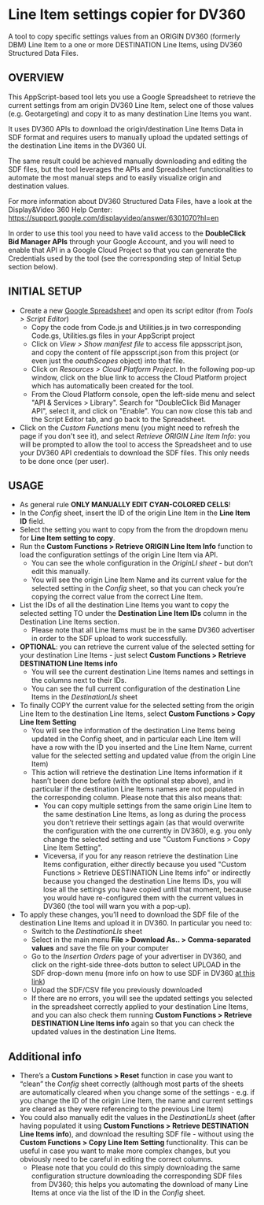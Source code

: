 # Line Item settings copier for DV360

A tool to copy specific settings values from an ORIGIN DV360 (formerly DBM) Line
Item to a one or more DESTINATION Line Items, using DV360 Structured Data Files.

## OVERVIEW

This AppScript-based tool lets you use a Google Spreadsheet to retrieve the
current settings from am origin DV360 Line Item, select one of those values
(e.g. Geotargeting) and copy it to as many destination Line Items you want.

It uses DV360 APIs to download the origin/destination Line Items Data in SDF
format and requires users to manually upload the updated settings of the
destination Line items in the DV360 UI.

The same result could be achieved manually downloading and editing the SDF
files, but the tool leverages the APIs and Spreadsheet functionalities to
automate the most manual steps and to easily visualize origin and destination
values.

For more information about DV360 Structured Data Files, have a look at the
Display&Video 360 Help Center:
https://support.google.com/displayvideo/answer/6301070?hl=en

In order to use this tool you need to have valid access to the **DoubleClick Bid
Manager APIs** through your Google Account, and you will need to enable that API
in a Google Cloud Project so that you can generate the Credentials used by
the tool (see the corresponding step of Initial Setup section below).

## INITIAL SETUP

*   Create a new [Google Spreadsheet](https://sheets.google.com) and open its
    script editor (from _Tools > Script Editor_)
    - Copy the code from Code.js and Utilities.js in two corresponding Code.gs,
    Utilities.gs files in your AppScript project
    - Click on _View > Show manifest file_ to access file appsscript.json, and
    copy the content of file appsscript.json from this project (or even just the
    _oauthScopes_ object) into that file.
    - Click on _Resources > Cloud Platform Project_.  In the following pop-up
    window, click on the blue link to access the Cloud Platform project which
    has automatically been created for the tool.
    - From the Cloud Platform console, open the left-side menu and select "API &
    Services > Library". Search for "DoubleClick Bid Manager API", select it,
    and click on "Enable". You can now close this tab and the Script Editor tab,
    and go back to the Spreadsheet.
*   Click on the _Custom Functions_ menu (you might need to refresh the page if
    you don't see it), and select _Retrieve ORIGIN Line Item Info_: you will be
    prompted to allow the tool to access the Spreadsheet and to use your DV360
    API credentials to download the SDF files. This only needs to be done once
    (per user).

## USAGE

*   As general rule **ONLY MANUALLY EDIT CYAN-COLORED CELLS**!
*   In the _Config_ sheet, insert the ID of the origin Line Item in the **Line
    Item ID** field.
*   Select the setting you want to copy from the from the dropdown menu for
    **Line Item setting to copy**.
*   Run the **Custom Functions > Retrieve ORIGIN Line Item Info** function to
    load the configuration settings of the origin Line Item via API.
    - You can see the whole configuration in the _OriginLI sheet_ - but don’t
      edit this manually.
    - You will see the origin Line Item Name and its current value for the
      selected setting in the _Config_ sheet, so that you can check you’re
      copying the correct value from the correct Line Item.
*   List the IDs of all the destination Line Items you want to copy the
    selected setting TO under the **Destination Line Item IDs** column in
    the Destination Line Items section.
    - Please note that all Line Items must be in the same DV360 advertiser in
      order to the SDF upload to work successfully.
*   **OPTIONAL**: you can retrieve the current value of the selected setting
    for your destination Line Items - just select **Custom Functions >
    Retrieve DESTINATION Line Items info**
    - You will see the current destination Line Items names and settings in
      the columns next to their IDs.
    - You can see the full current configuration of the destination Line
      Items in the _DestinationLIs_ sheet
*   To finally COPY the current value for the selected setting from the
    origin Line Item to the destination Line Items, select **Custom
    Functions > Copy Line Item Setting**
    - You will see the information of the destination Line Items being
      updated in the Config sheet, and in particular each Line Item will have
      a row with the ID you inserted and the Line Item Name, current value
      for the selected setting and updated value (from the origin Line Item)
    - This action will retrieve the destination Line Items information if it
      hasn’t been done before (with the optional step above), and in
      particular if the destination Line Items names are not populated in the
      corresponding column. Please note that this also means that:
      - You can copy multiple settings from the same origin Line Item to the
        same destination Line Items, as long as during the process you don’t
        retrieve their settings again (as that would overwrite the
        configuration with the one currently in DV360), e.g. you only change the
        selected setting and use "Custom Functions > Copy Line Item Setting".
      - Viceversa, if you for any reason retrieve the destination Line Items
        configuration, either directly because you used "Custom Functions >
        Retrieve DESTINATION Line Items info" or indirectly because you changed
        the destination Line Items IDs, you will lose all the settings you have
        copied until that moment, because you would have re-configured them with
        the current values in DV360 (the tool will warn you with a pop-up).
*   To apply these changes, you’ll need to download the SDF file of the
    destination Line Items and upload it in DV360. In particular you need to:
    - Switch to the _DestinationLIs_ sheet
    - Select in the main menu **File > Download As.. > Comma-separated values**
      and save the file on your computer
    - Go to the _Insertion Orders_ page of your advertiser in DV360, and click
      on the right-side three-dots button to select UPLOAD in the SDF drop-down
      menu (more info on how to use SDF in DV360 [at this link](https://support.google.com/displayvideo/answer/6301070))
    - Upload the SDF/CSV file you previously downloaded
    - If there are no errors, you will see the updated settings you
      selected in the spreadsheet correctly applied to your destination Line
      Items, and you can also check them running **Custom Functions >
      Retrieve DESTINATION Line Items info** again so that you can check the
      updated values in the destination Line Items.

## Additional info

*   There’s a **Custom Functions > Reset** function in case you want to “clean”
    the _Config_ sheet correctly (although most parts of the sheets are
    automatically cleared when you change some of the settings - e.g. if you
    change the ID of the origin Line Item, the name and current settings are
    cleared as they were referencing to the previous Line Item)
*   You could also manually edit the values in the _DestinationLIs_ sheet (after
    having populated it using **Custom Functions > Retrieve DESTINATION Line
    Items info**), and download the resulting SDF file - without using the
    **Custom Functions > Copy Line Item Setting** functionality. This can be
    useful in case you want to make more complex changes, but you obviously need
    to be careful in editing the correct columns.
    - Please note that you could do this simply downloading the same
      configuration structure downloading the corresponding SDF files from
      DV360; this helps you automating the download of many Line Items at once
      via the list of the ID in the _Config_ sheet.
